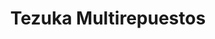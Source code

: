 ---
title: "Tezuka Multirepuestos"
url: /santa-cruz-de-la-sierra/tezuka-multirepuestos/
shop: piezas de automóviles
---